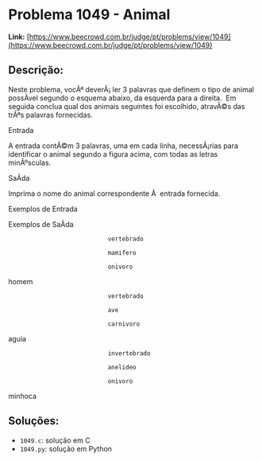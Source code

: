 # Problema 1049 - Animal

**Link:** [https://www.beecrowd.com.br/judge/pt/problems/view/1049](https://www.beecrowd.com.br/judge/pt/problems/view/1049)

## Descrição:
Neste problema, vocÃª deverÃ¡ ler 3 palavras que definem o tipo de animal possÃ­vel segundo o esquema abaixo, da esquerda para a direita.  Em seguida conclua qual dos animais seguintes foi escolhido, atravÃ©s das trÃªs palavras fornecidas.






Entrada




A entrada contÃ©m 3 palavras, uma em cada linha, necessÃ¡rias para identificar o animal segundo a figura acima, com todas as letras minÃºsculas.




SaÃ­da




Imprima o nome do animal correspondente Ã  entrada fornecida.












Exemplos de Entrada


Exemplos de SaÃ­da













                                vertebrado

                                mamifero

                                onivoro
                            






homem



















                                vertebrado

                                ave

                                carnivoro
                            






aguia



















                                invertebrado

                                anelideo

                                onivoro
                            






minhoca

## Soluções:
- `1049.c`: solução em C
- `1049.py`: solução em Python
